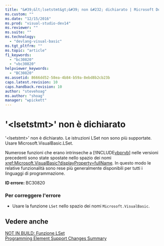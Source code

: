 ```yaml
---
title: "&#39;&lt;lsetstmt&gt;&#39; non &#232; dichiarato | Microsoft Docs"
ms.custom: ""
ms.date: "12/15/2016"
ms.prod: "visual-studio-dev14"
ms.reviewer: ""
ms.suite: ""
ms.technology: 
  - "devlang-visual-basic"
ms.tgt_pltfrm: ""
ms.topic: "article"
f1_keywords: 
  - "bc30820"
  - "vbc30820"
helpviewer_keywords: 
  - "BC30820"
ms.assetid: 8666dd52-58ea-4b84-b59a-8ebd8b2cb23b
caps.latest.revision: 10
caps.handback.revision: 10
author: "stevehoag"
ms.author: "shoag"
manager: "wpickett"
---
```

# &#39;&lt;lsetstmt&gt;&#39; non &#232; dichiarato
'\<lsetstmt\>' non è dichiarato. Le istruzioni LSet non sono più supportate. Usare Microsoft.VisualBasic.LSet.  
  
 Numerose funzioni che erano intrinseche a [!INCLUDE[vbprvb](../code-quality/includes/vbprvb_md.md)] nelle versioni precedenti sono state spostate nello spazio dei nomi <xref:Microsoft.VisualBasic?displayProperty=fullName>. In questo modo le relative funzionalità sono rese più generalmente disponibili per tutti i linguaggi di programmazione.  
  
 **ID errore:** BC30820  
  
### Per correggere l'errore  
  
-   Usare la funzione `LSet` nello spazio dei nomi `Microsoft.VisualBasic`.  
  
## Vedere anche  
 [NOT IN BUILD: Funzione LSet](http://msdn.microsoft.com/it-it/591d286c-6b7a-4350-ae74-99fee00fd964)   
 [Programming Element Support Changes Summary](http://msdn.microsoft.com/it-it/0483590a-6309-449c-a2fa-effa26a03b95)
